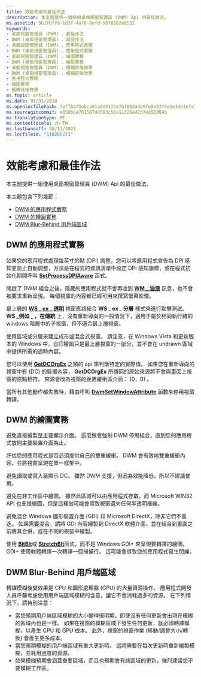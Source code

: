 ```yaml
---
title: 效能考慮和最佳作法
description: 本主題提供一組使用桌面視窗管理員 (DWM) Api 的最佳做法。
ms.assetid: 5b1f6ff8-1d3f-4a70-8efd-90f8802e8532
keywords:
- 桌面視窗管理員 (DWM) 、最佳作法
- DWM (桌面視窗管理員) 、最佳作法
- 桌面視窗管理員 (DWM) 、應用程式實務
- DWM (桌面視窗管理員) ，應用程式實務
- 桌面視窗管理員 (DWM) 、繪圖實務
- DWM (桌面視窗管理員) 、繪製實務
- 桌面視窗管理員 (DWM) ，模糊背後效果
- DWM (桌面視窗管理員) ，模糊背後效果
- 應用程式實務
- 繪圖實務
- 模糊背後效果
ms.topic: article
ms.date: 05/31/2018
ms.openlocfilehash: 7affbbf5ebca91a4e5172e75f88da4b9fe8e33f6e1e3de1e7a735add816a313f
ms.sourcegitcommit: e858bbe701567d4583c50a11326e42d7ea51804b
ms.translationtype: MT
ms.contentlocale: zh-TW
ms.lasthandoff: 08/11/2021
ms.locfileid: "118280271"
---
```

# <a name="performance-considerations-and-best-practices"></a>效能考慮和最佳作法

本主題提供一組使用桌面視窗管理員 (DWM) Api 的最佳做法。

本主題包含下列幾節：

-   [DWM 的應用程式實務](#application-practices-for-dwm)
-   [DWM 的繪圖實務](#drawing-practices-for-dwm)
-   [DWM Blur-Behind 用戶端區域](#dwm-blur-behind-client-region)

## <a name="application-practices-for-dwm"></a>DWM 的應用程式實務

如果您的應用程式處理每英寸的點 (DPI) 調整，您可以將應用程式宣告為 DPI 感知並防止自動調整，方法是在程式的資訊清單中設定 DPI 感知旗標，或在程式初始化期間呼叫 [**SetProcessDPIAware**](/windows/desktop/api/winuser/nf-winuser-setprocessdpiaware) 函式。

開啟了 DWM 組合之後，隱藏的應用程式就不會再收到 [**WM \_ 油漆**](/windows/desktop/gdi/wm-paint) 訊息，也不會被要求重新呈現。 每個視窗的內容都已經可用來撰寫螢幕影像。

最上層的 [**WS \_ ex \_ 透明**](/windows/desktop/api/winuser/nf-winuser-createwindowexa) 視窗應該結合 **WS \_ ex \_ 分層** 樣式來進行點擊測試。 **WS \_例如 \_ ，在傳統** 上，沒有重新導向的一般情況下，適用于屬於相同執行緒的 windows 階層中的子視窗，但不適合最上層視窗。

使用區域或分層來建立成形或混合式視窗。 請注意，在 Windows Vista 和更新版本的 Windows 中，自訂繪圖只是最上層視窗的一部分，並不會在 undrawn 區域中提供所需的過時內容。

您可以使用 [**GetDCOrgEx**](/windows/desktop/api/wingdi/nf-wingdi-getdcorgex) 之類的 api 來判斷特定的實際值。 如果您在重新導向的視窗中有 (DC) 的裝置內容， **GetDCOrgEx** 所傳回的原始來源將不會與畫面上視窗的原點相符。 來源會改為視窗的後置緩衝區介面： (0，0) 。

當所有其他動作都失敗時，藉由呼叫 [**DwmSetWindowAttribute**](/windows/desktop/api/Dwmapi/nf-dwmapi-dwmsetwindowattribute) 函數來停用視窗轉譯。

## <a name="drawing-practices-for-dwm"></a>DWM 的繪圖實務

避免直接繪製至主要顯示介面。 這麼做會強制 DWM 停用組合，直到您的應用程式放開主要裝置介面為止。

評估您的應用程式是否必須提供自己的雙重緩衝。 DWM 會有效地雙重緩衝內容，並將視窗呈現在單一框架中。

避免讀取或寫入至顯示 DC。 雖然 DWM 支援，但因為效能降低，所以不建議使用。

避免在非工作區中繪圖。 雖然此區域可以由應用程式存取，而 Microsoft WIN32 API 也支援繪圖，但是這樣做可能會導致視窗遺失任何半透明框線。

避免混合 Windows 圖形裝置介面 (GDI) 和 Microsoft DirectX，除非它們不重迭。 如果需要混合，請將 GDI 內容繪製到 DirectX 軟體介面，並在組合到畫面之前將其合併，或在不同的視窗中繪製。

使用 [**BitBlt**](/windows/desktop/api/wingdi/nf-wingdi-bitblt)或 [**StretchBlt**](/windows/desktop/api/wingdi/nf-wingdi-stretchblt)函式，而不是 Windows GDI+ 來呈現要轉譯的繪圖。 GDI+ 使用軟體轉譯一次轉譯一個掃描行。 這可能會導致您的應用程式發生閃爍。

## <a name="dwm-blur-behind-client-region"></a>DWM Blur-Behind 用戶端區域

轉譯模糊後變效果是 CPU 和圖形處理器 (GPU) 的大量資源操作。 應用程式開發人員呼籲考慮使用用戶端區域模糊的含意，讓它不會消耗過多的資源。 在下列情況下，請特別注意：

-   當您預期用戶端區域模糊的大小變得很明顯，即使沒有任何更新會出現在模糊的區域內也是一樣。 如果在視窗的模糊區域下發生任何更新，就必須轉譯模糊，以產生 CPU 和 GPU 成本。 此外，視窗的視窗作業 (移動/調整大小/轉換) 會產生更多成本。
-   當您預期模糊的用戶端區域有重大更新時。 這將需要在每次更新時重新繪製模糊，並耗用過度的資源。
-   如果模糊預期會涵蓋重要區域，而且也預期會有該區域的更新，強烈建議您不要模糊工作區。

 

 